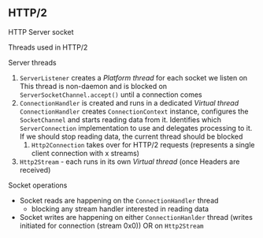 HTTP/2
----

HTTP Server socket

Threads used in HTTP/2

Server threads

1. `ServerListener` creates a *Platform thread* for each socket we listen on This thread is non-daemon and is blocked
   on `ServerSocketChannel.accept()` until a connection comes
2. `ConnectionHandler` is created and runs in a dedicated *Virtual thread*
   `ConnectionHandler` creates `ConnectionContext` instance, configures the `SocketChannel` and starts reading data from it.
   Identifies which `ServerConnection` implementation to use and delegates processing to it. If we should stop reading data, the
   current thread should be blocked
    1. `Http2Connection` takes over for HTTP/2 requests (represents a single client connection with x streams)
3. `Http2Stream` - each runs in its own *Virtual thread* (once Headers are received)

Socket operations

- Socket reads are happening on the `ConnectionHandler` thread
    - blocking any stream handler interested in reading data
- Socket writes are happening on either `ConnectionHanlder` thread (writes initiated for connection (stream 0x0))
  OR on `Http2Stream` 